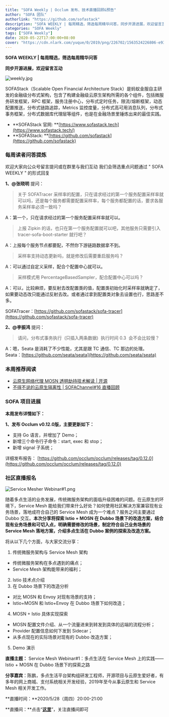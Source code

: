 ```yaml
---
title: "SOFA Weekly | Occlum 发布、技术直播回顾&预告"
author: "SOFA 团队"
authorlink: "https://github.com/sofastack"
description: "SOFA WEEKLY | 每周精选，筛选每周精华问答，同步开源进展，欢迎留言互动。"
categories: "SOFA Weekly"
tags: ["SOFA Weekly"]
date: 2020-05-22T17:00:00+08:00
cover: "https://cdn.nlark.com/yuque/0/2019/png/226702/1563524226806-e93607a3-1b77-4ca2-8c3c-0384ab966154.png"
---
```


**SOFA WEEKLY | 每周精选，筛选每周精华问答**

**同步开源进展，欢迎留言互动**

![weekly.jpg](https://cdn.nlark.com/yuque/0/2019/jpeg/226702/1562925824761-fc720f21-9622-437b-a783-0b0729eda119.jpeg)

SOFAStack（Scalable Open Financial Architecture Stack）是蚂蚁金服自主研发的金融级分布式架构，包含了构建金融级云原生架构所需的各个组件，包括微服务研发框架，RPC 框架，服务注册中心，分布式定时任务，限流/熔断框架，动态配置推送，分布式链路追踪，Metrics 监控度量，分布式高可用消息队列，分布式事务框架，分布式数据库代理层等组件，也是在金融场景里锤炼出来的最佳实践。

- **SOFAStack 官网: **[https://www.sofastack.tech](https://www.sofastack.tech/)
- **SOFAStack: **[https://github.com/sofastack](https://github.com/sofastack)

### 每周读者问答提炼

欢迎大家向公众号留言提问或在群里与我们互动
我们会筛选重点问题通过 " SOFA WEEKLY " 的形式回复

**1、@张晓明** 提问：

> 关于 SOFATracer 采样率的配置，只在请求经过的第一个服务配置采样率就可以吗，还是每个服务都需要配置采样率，每个服务都配置的话，要求各服务采样率必须一致吗？

A：第一个，只在请求经过的第一个服务配置采样率就可以。

> 上报 Zipkin 的话，也只在第一个服务配置就可以吧，其他服务只需要引入 tracer-sofa-boot-starter 就行吧？

A：上报每个服务节点都要配，不然你下游链路数据拿不到。

> 采样率支持动态更新吗，就是修改后需要重启服务吗？

A：可以通过自定义采样，配合个配置中心就可以。

> 采样模式用 PercentageBasedSampler，配合配置中心可以吗？

A：可以，比较麻烦，要反射去改配置类的值，配置类初始化时采样率就确定了，如果要动态改只能通过反射去改。或者通过拿到配置类对象去设置也行，思路差不多。

SOFATracer：[https://github.com/sofastack/sofa-tracer](https://github.com/sofastack/sofa-tracer)

**2、@李振鸿** 提问：

> 请问，分布式事务执行  (只插入两条数据)  执行时间 0.3  会不会比较慢？

A：嗯，Seata 是消耗了不少性能，尤其是跟 TC 通信、TC 那边的处理。
Seata：[https://github.com/seata/seata](https://github.com/seata/seata)

### 本周推荐阅读

- [云原生网络代理 MOSN 透明劫持技术解读 | 开源](/blog/mosn-transparent-hijacking/)
- [不得不说的云原生隔离性 | SOFAChannel#16 直播回顾](/blog/sofa-channel-16-retrospect/)



### SOFA 项目进展

**本周发布详情如下：**

**1、发布 Occlum v0.12.0版，主要更新如下：**

- 支持 Go 语言，并增加了 Demo；
- 新增三个命令行子命令：start, exec 和 stop；
- 新增 signal 子系统；

详细发布报告：
[https://github.com/occlum/occlum/releases/tag/0.12.0](https://github.com/occlum/occlum/releases/tag/0.12.0)

### 社区直播报名

![Service Mesher Webinar#1.png](https://cdn.nlark.com/yuque/0/2020/png/226702/1590137479163-e284eec4-c1a9-4ce6-ab4b-9ef6ddd31f6d.png)

随着多点生活的业务发展，传统微服务架构的面临升级困难的问题。在云原生的环境下，Service Mesh 能给我们带来什么好处？如何使用社区解决方案兼容现有业务场景，落地成符合自己的 Service Mesh 成为一个难点？服务之间主要通过 Dubbo 交互。**本次分享将探索 Istio + MOSN 在 Dubbo 场景下的改造方案，结合现有业务场景和可切入点，明确需要修改的场景，制定符合自己业务场景的 Service Mesh 落地方案，介绍多点生活在 Dubbo 案例的探索及改造方案。**

将从以下几个方面，与大家交流分享：

1. 传统微服务架构与 Service Mesh 架构
- 传统微服务架构在多点遇到的痛点；
- Service Mesh 架构能带来的福利；
2. Istio 技术点介绍
3. 在 Dubbo 场景下的改造分析
- 对比 MOSN 和 Envoy 对现有场景的支持；
- Istio+MOSN 和 Istio+Envoy 在 Dubbo 场景下如何改造；
4. MOSN + Istio 具体实现探索
- MOSN 配置文件介绍、从一个流量进来到转发到具体的远端的流程分析；
- Provider 配置信息如何下发到 Sidecar；
- 从多点现在的实际场景对现有的 Dubbo 改造方案；
5. Demo 演示

**直播主题：** Service Mesh Webinar#1：多点生活在 Service Mesh 上的实践——Istio + MOSN 在 Dubbo 场景下的探索之路

**分享嘉宾**：陈鹏，多点生活平台架构组研发工程师，开源项目与云原生爱好者，有多年的网上商城、支付系统相关开发经验，2019年至今从事云原生和 Service Mesh 相关开发工作。

**直播时间：**2020/5/28（周四）20:00-21:00

**直播间：**点击“[**这里**](https://live.bilibili.com/21954520)”，关注直播间即可
